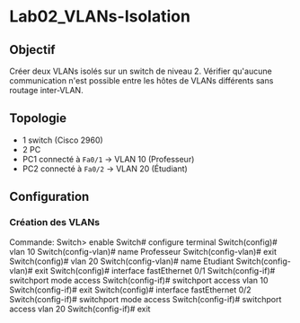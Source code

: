 # Lab02_VLANs-Isolation

## Objectif

Créer deux VLANs isolés sur un switch de niveau 2. Vérifier qu'aucune communication n'est possible entre les hôtes de VLANs différents sans routage inter-VLAN.

## Topologie

- 1 switch (Cisco 2960)
- 2 PC
- PC1 connecté à `Fa0/1` → VLAN 10 (Professeur)
- PC2 connecté à `Fa0/2` → VLAN 20 (Étudiant)

## Configuration

### Création des VLANs
Commande: 
Switch> enable
Switch# configure terminal
Switch(config)# vlan 10
Switch(config-vlan)# name Professeur
Switch(config-vlan)# exit
Switch(config)# vlan 20
Switch(config-vlan)# name Etudiant
Switch(config-vlan)# exit
Switch(config)# interface fastEthernet 0/1
Switch(config-if)# switchport mode access
Switch(config-if)# switchport access vlan 10
Switch(config-if)# exit
Switch(config)# interface fastEthernet 0/2
Switch(config-if)# switchport mode access
Switch(config-if)# switchport access vlan 20
Switch(config-if)# exit
